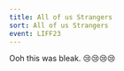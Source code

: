 ```yaml
---
title: All of us Strangers
sort: All of us Strangers
event: LIFF23
---
```

Ooh this was bleak. 😢😢😢😢
